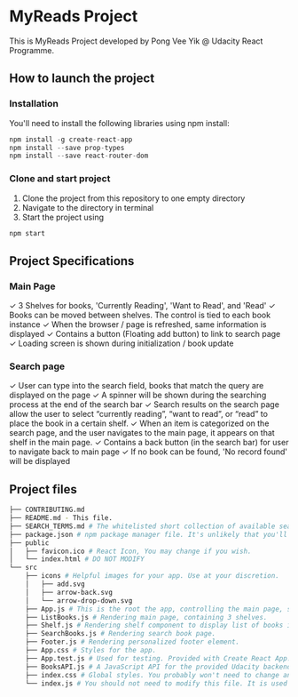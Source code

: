 ﻿# MyReads Project
This is MyReads Project developed by Pong Vee Yik @ Udacity React Programme.

## How to launch the project
### Installation
You'll need to install the following libraries using npm install:
```js
npm install -g create-react-app
npm install --save prop-types
npm install --save react-router-dom
```

### Clone and start project
1. Clone the project from this repository to one empty directory
2. Navigate to the directory in terminal
3. Start the project using 
```js 
npm start 
```

## Project Specifications
### Main Page
✓ 3 Shelves for books, 'Currently Reading', 'Want to Read', and 'Read'
✓ Books can be moved between shelves. The control is tied to each book instance
✓ When the browser / page is refreshed, same information is displayed
✓ Contains a button (Floating add button) to link to search page 
✓ Loading screen is shown during initialization / book update

### Search page
✓ User can type into the search field, books that match the query are displayed on the page
✓ A spinner will be shown during the searching process at the end of the search bar
✓ Search results on the search page allow the user to select “currently reading”, “want to read”, or “read” to place the book in a certain shelf.
✓ When an item is categorized on the search page, and the user navigates to the main page, it appears on that shelf in the main page.
✓ Contains a back button (in the search bar) for user to navigate back to main page 
✓ If no book can be found, 'No record found' will be displayed

## Project files
```bash
├── CONTRIBUTING.md
├── README.md - This file.
├── SEARCH_TERMS.md # The whitelisted short collection of available search terms for you to use with your app.
├── package.json # npm package manager file. It's unlikely that you'll need to modify this.
├── public
│   ├── favicon.ico # React Icon, You may change if you wish.
│   └── index.html # DO NOT MODIFY
└── src
    ├── icons # Helpful images for your app. Use at your discretion.
    │   ├── add.svg
    │   ├── arrow-back.svg
    │   └── arrow-drop-down.svg
    ├── App.js # This is the root the app, controlling the main page, search page, api calls, state and all the child components.
    ├── ListBooks.js # Rendering main page, containing 3 shelves.
    ├── Shelf.js # Rendering shelf component to display list of books in this shelf. Used in main page (ListBook.js)
    ├── SearchBooks.js # Rendering search book page.
    ├── Footer.js # Rendering personalized footer element.
    ├── App.css # Styles for the app.
    ├── App.test.js # Used for testing. Provided with Create React App. Testing is encouraged, but not required.
    ├── BooksAPI.js # A JavaScript API for the provided Udacity backend.
    ├── index.css # Global styles. You probably won't need to change anything here.
    └── index.js # You should not need to modify this file. It is used for DOM rendering only.
